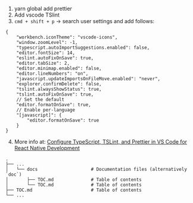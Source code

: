 1. yarn global add prettier
2. Add vscode TSlint
3. ``cmd + shift + p`` -> search user settings and add follows:
```
{
    "workbench.iconTheme": "vscode-icons",
    "window.zoomLevel": -1,
    "typescript.autoImportSuggestions.enabled": false,
    "editor.fontSize": 14,
    "eslint.autoFixOnSave": true,
    "editor.tabSize": 2,
    "editor.minimap.enabled": false,
    "editor.lineNumbers": "on",
    "javascript.updateImportsOnFileMove.enabled": "never",
    "explorer.confirmDelete": false,
    "tslint.alwaysShowStatus": true,
    "tslint.autoFixOnSave": true,
    // Set the default
    "editor.formatOnSave": true,
    // Enable per-language
    "[javascript]": {
        "editor.formatOnSave": true
    }
}
```
4. More info at: [Configure TypeScript, TSLint, and Prettier in VS Code for React Native Development](https://medium.com/@sgroff04/configure-typescript-tslint-and-prettier-in-vs-code-for-react-native-development-7f31f0068d2)
```
.
├── ...
│   └── docs                    # Documentation files (alternatively `doc`)
│       ├── TOC.md              # Table of contents
│       └── TOC.md              # Table of contents
├── TOC.md                      # Table of contents
└── ...
```
